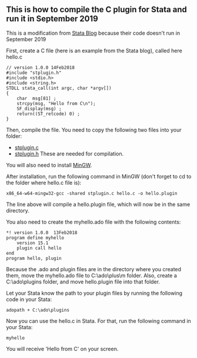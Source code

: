 ## This is how to compile the C plugin for Stata and run it in September 2019

This is a modification from [Stata Blog](https://blog.stata.com/2018/02/20/programming-an-estimation-command-in-stata-writing-a-c-plugin/) because their code doesn't run in September 2019

First, create a C file (here is an example from the Stata blog), called here hello.c

	// version 1.0.0 14Feb2018
	#include "stplugin.h"
	#include <stdio.h>
	#include <string.h>
	STDLL stata_call(int argc, char *argv[])
	{
	    char  msg[81] ;
	    strcpy(msg, "Hello from C\n");
	    SF_display(msg) ;
	    return((ST_retcode) 0) ;
	}

Then, compile the file. 
You need to copy the following two files into your folder:
- [stplugin.c](https://www.stata.com/plugins/stplugin.c)
- [stplugin.h](https://www.stata.com/plugins/stplugin.h)
These are needed for compilation.

You will also need to install [MinGW](https://sourceforge.net/projects/mingw-w64/files/Toolchains%20targetting%20Win64/Personal%20Builds/rubenvb/gcc-4.8-release/).

After installation, run the following command in MinGW (don't forget to cd to the folder where hello.c file is):
	
	x86_64-w64-mingw32-gcc -shared stplugin.c hello.c -o hello.plugin

The line above will compile a hello.plugin file, which will now be in the same directory.

You also need to create the myhello.ado file with the following contents:

	*! version 1.0.0  13Feb2018
	program define myhello
	    version 15.1
	    plugin call hello
	end
	program hello, plugin

Because the .ado and plugin files are in the directory where you created them, move the myhello.ado file to C:\\ado\\plus\\m folder.
Also, create a C:\\ado\\plugins folder, and move hello.plugin file into that folder.

Let your Stata know the path to your plugin files by running the following code in your Stata:

	adopath + C:\ado\plugins

Now you can use the hello.c in Stata. For that, run the following command in your Stata:

	myhello

You will receive 'Hello from C' on your screen.

